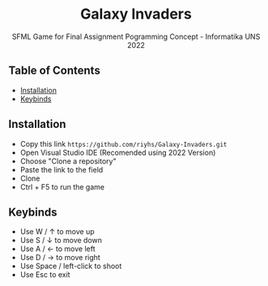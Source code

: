 <h1 align="center">
  Galaxy Invaders
</h1>
<p align="center">
  SFML Game for Final Assignment Pogramming Concept - Informatika UNS 2022

## Table of Contents
- [Installation](#installation)
- [Keybinds](#keybinds)


## Installation
- Copy this link   ``` https://github.com/riyhs/Galaxy-Invaders.git ```
- Open Visual Studio IDE (Recomended using 2022 Version)
- Choose "Clone a repository"
- Paste the link to the field
- Clone
- Ctrl + F5 to run the game

## Keybinds
- Use W / ↑ to move up
- Use S / ↓ to move down
- Use A / ← to move left
- Use D / → to move right
- Use Space / left-click to shoot
- Use Esc to exit
